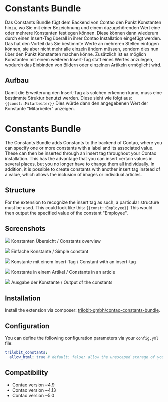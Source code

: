 Constants Bundle
==============================================

Das Constants Bundle fügt dem Backend von Contao den Punkt Konstanten hinzu, wo Sie mit einer Bezeichnung und einem dazugehörenden Wert eine oder mehrere Konstanten festlegen können. Diese können dann wiederum durch einen Insert-Tag überall in ihrer Contao Installation eingefügt werden. Das hat den Vorteil das Sie bestimmte Werte an mehreren Stellen einfügen können, sie aber nicht mehr alle einzeln ändern müssen, sondern dies nun über den Punkt Konstanten machen könne. Zusätzlich ist es möglich Konstanten mit einem weiteren Insert-Tag statt eines Wertes anzulegen, wodurch das Einbinden von Bildern oder einzelnen Artikeln ermöglicht wird.


Aufbau
------

Damit die Erweiterung den Insert-Tag als solchen erkennen kann, muss eine bestimmte Struktur benutzt werden. Diese sieht wie folgt aus:
```{{const::Mitarbeiter}}```
Dies würde dann den angegebenen Wert der Konstante "Mitarbeiter" anzeigen.


Constants Bundle
==============================================

The Constants Bundle adds Constants to the backend of Contao, where you can specify one or more constants with a label and its associated value. These can then be inserted through an insert tag throughout your Contao installation. This has the advantage that you can insert certain values in several places, but you no longer have to change them all individually. In addition, it is possible to create constants with another insert tag instead of a value, which allows the inclusion of images or individual articles.


Structure
---------

For the extension to recognize the insert tag as such, a particular structure must be used. This could look like this:
```{{const::Employee}}```
This would then output the specified value of the constant "Employee".


Screenshots
-----------
![](docs/images/constants_backend.png)
Konstanten Übersicht / Constants overview

![](docs/images/mitarbeiter.png)
Einfache Konstante / Simple constant

![](docs/images/article2.png)
Konstante mit einem Insert-Tag / Constant with an insert-tag

![](docs/images/constants_eingabe.png)
Konstante in einem Artikel / Constants in an article

![](docs/images/constants_ausgabe.png)
Ausgabe der Konstante / Output of the constants


Installation
------------


Install the extension via composer: [trilobit-gmbh/contao-constants-bundle](https://packagist.org/packages/trilobit-gmbh/contao-constants-bundle).


Configuration
-------------

You can define the following configuration parameters via your `config.yml` file:

```yaml
trilobit_constants:
  allow_html: true # default: false; allow the unescaped storage of your html-based constants
```



Compatibility
-------------

- Contao version ~4.9
- Contao version ~4.13
- Contao version ~5.0
